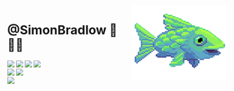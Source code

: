 <img src="fish.gif" align="right" width="220px" height="170px"/>

# @SimonBradlow 🍇👨‍🚀
[//]: <> (<img src="squidward.gif" align="left" width="70px"/>)

![](https://img.shields.io/badge/OS-macOS-informational?style=flat&logo=Apple&logoColor=white&color=000000)
![](https://img.shields.io/badge/Shell-Bash-informational?style=flat&logo=GNUBash&logoColor=white&color=4EAA25)
![](https://img.shields.io/badge/Editor-Vim-informational?style=flat&logo=Vim&logoColor=white&color=019733)
![](https://img.shields.io/badge/Editor-Xcode-informational?style=flat&logo=Xcode&logoColor=white&color=147EFB)  <br />
![](https://img.shields.io/badge/Code-C++-informational?style=flat&logo=c%2B%2B&logoColor=white&color=00599C)
![](https://img.shields.io/badge/Code-Java-informational?style=flat&logo=Java&logoColor=white&color=007396)  <br />
![](https://img.shields.io/badge/Discord-DankSimon8570-informational?style=flat&logo=Discord&logoColor=white&color=5865F2)
<br clear="left" clear="right"/>
<!---
<div align="center">
![Visitor count](https://shields-io-visitor-counter.herokuapp.com/badge?page=SimonBradlow.SimonBradlow?style=flat&color=blueviolet)
--->
</div>
<!---
- 📫 How to reach me ...
--->
<!---
Shields and Icons: simpleicons.org
--->
<!---
SimonBradlow/SimonBradlow is a ✨ special ✨ repository because its `README.md` (this file) appears on your GitHub profile.
You can click the Preview link to take a look at your changes.
--->
